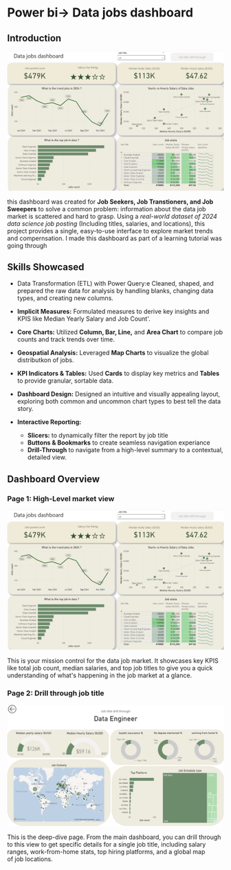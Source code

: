 # Power bi-> Data jobs dashboard

## Introduction  

![Main Page](images/Main%20page.png)

this dashboard was created for **Job Seekers, Job Transtioners, and Job Sweepers** to solve a common problem: information about the data job market is scattered and hard to grasp. Using a *real-world dataset of 2024 data science job posting* (Including titles, salaries, and locations), this project provides a single, easy-to-use interface to explore market trends and compernsation.
I made this dashboard as part of a learning tutorial was going through   

## Skills Showcased
- Data Transformation (ETL) with Power Query:e Cleaned, shaped, and prepared the raw data for analysis by handling blanks, changing data types, and creating 
new columns.  
- **Implicit Measures:** Formulated measures to derive key insights and KPIS like Median Yearly Salary and Job Count'. 
- **Core Charts:** Utilized **Column, Bar, Line,** and **Area Chart** to compare job counts and track trends over time. 
- **Geospatial Analysis:** Leveraged **Map Charts** to visualize the global distributkon of jobs. 
- **KPI Indicators & Tables:** Used **Cards** to display key metrics and **Tables** to provide granular, sortable data. 
- **Dashboard Design:** Designed an intuitive and visually appealing layout, exploring both common and uncommon chart types to best tell the data story. 

- **Interactive Reporting:**
  - **Slicers:** to dynamically filter the report by job title
  - **Buttons & Bookmarks** to create seamless navigation experiance
  - **Drill-Through** to navigate from a high-level summary to a contextual, detailed view.

## Dashboard Overview
### Page 1: High-Level market view

![Main Page](images/Main%20page.png)

This is your mission control for the data job market. It showcases key KPIS like total job count, median salaries, and top job titles to give you a quick understanding of what's happening in the job market at a glance.

### Page 2: Drill through job title

![Drill through page](images/Drill%20Through%20page.png)

This is the deep-dive page. From the main dashboard, you can drill through to this view to get specific details for a single job title, including salary ranges, work-from-home stats, top hiring platforms, and a global map of job locations.



